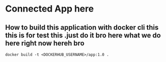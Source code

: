 # Connected App here 

## How to build this application with docker cli this this is for test this .just do it bro here what we do here right now hereh bro
```
docker build -t <DOCKERHUB_USERNAME>/app:1.0 .
```
